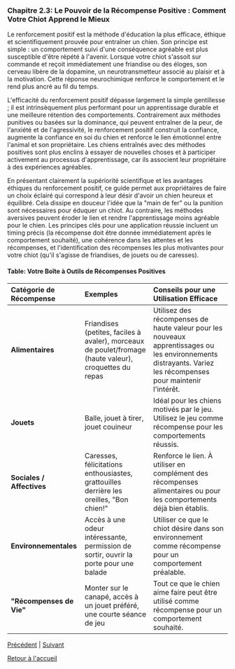 ### **Chapitre 2.3: Le Pouvoir de la Récompense Positive : Comment Votre Chiot Apprend le Mieux**

Le renforcement positif est la méthode d'éducation la plus efficace, éthique et scientifiquement prouvée pour entraîner un chien. Son principe est simple : un comportement suivi d'une conséquence agréable est plus susceptible d'être répété à l'avenir. Lorsque votre chiot s'assoit sur commande et reçoit immédiatement une friandise ou des éloges, son cerveau libère de la dopamine, un neurotransmetteur associé au plaisir et à la motivation. Cette réponse neurochimique renforce le comportement et le rend plus ancré au fil du temps.

L'efficacité du renforcement positif dépasse largement la simple gentillesse ; il est intrinsèquement plus performant pour un apprentissage durable et une meilleure rétention des comportements. Contrairement aux méthodes punitives ou basées sur la dominance, qui peuvent entraîner de la peur, de l'anxiété et de l'agressivité, le renforcement positif construit la confiance, augmente la confiance en soi du chien et renforce le lien émotionnel entre l'animal et son propriétaire. Les chiens entraînés avec des méthodes positives sont plus enclins à essayer de nouvelles choses et à participer activement au processus d'apprentissage, car ils associent leur propriétaire à des expériences agréables.

En présentant clairement la supériorité scientifique et les avantages éthiques du renforcement positif, ce guide permet aux propriétaires de faire un choix éclairé qui correspond à leur désir d'avoir un chien heureux et équilibré. Cela dissipe en douceur l'idée que la "main de fer" ou la punition sont nécessaires pour éduquer un chiot. Au contraire, les méthodes aversives peuvent éroder le lien et rendre l'apprentissage moins agréable pour le chien. Les principes clés pour une application réussie incluent un timing précis (la récompense doit être donnée immédiatement après le comportement souhaité), une cohérence dans les attentes et les récompenses, et l'identification des récompenses les plus motivantes pour votre chiot (qu'il s'agisse de friandises, de jouets ou de caresses).

#### **Table: Votre Boîte à Outils de Récompenses Positives**

| Catégorie de Récompense | Exemples | Conseils pour une Utilisation Efficace |
| :--- | :--- | :--- |
| **Alimentaires** | Friandises (petites, faciles à avaler), morceaux de poulet/fromage (haute valeur), croquettes du repas | Utilisez des récompenses de haute valeur pour les nouveaux apprentissages ou les environnements distrayants. Variez les récompenses pour maintenir l'intérêt. |
| **Jouets** | Balle, jouet à tirer, jouet couineur | Idéal pour les chiens motivés par le jeu. Utilisez le jeu comme récompense pour les comportements réussis. |
| **Sociales / Affectives** | Caresses, félicitations enthousiastes, grattouilles derrière les oreilles, "Bon chien\!" | Renforce le lien. À utiliser en complément des récompenses alimentaires ou pour les comportements déjà bien établis. |
| **Environnementales** | Accès à une odeur intéressante, permission de sortir, ouvrir la porte pour une balade | Utiliser ce que le chiot désire dans son environnement comme récompense pour un comportement préalable. |
| **"Récompenses de Vie"** | Monter sur le canapé, accès à un jouet préféré, une courte séance de jeu | Tout ce que le chien aime faire peut être utilisé comme récompense pour un comportement souhaité. | 

[Précédent](./2.2_decoder_le_langage.md) | [Suivant](./2.4_la_proprete.md)

[Retour à l'accueil](../index.md) 